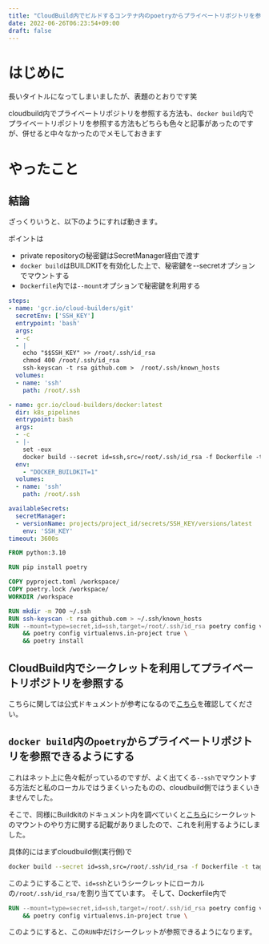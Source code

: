 ```yaml
---
title: "CloudBuild内でビルドするコンテナ内のpoetryからプライベートリポジトリを参照する方法"
date: 2022-06-26T06:23:54+09:00
draft: false
---
```

# はじめに
長いタイトルになってしまいましたが、表題のとおりです笑

cloudbuild内でプライベートリポジトリを参照する方法も、`docker build`内でプライベートリポジトリを参照する方法もどちらも色々と記事があったのですが、併せると中々なかったのでメモしておきます

# やったこと
## 結論

ざっくりいうと、以下のようにすれば動きます。

ポイントは
- private repositoryの秘密鍵はSecretManager経由で渡す
- `docker build`はBUILDKITを有効化した上で、秘密鍵を--secretオプションでマウントする
- `Dockerfile`内では`--mount`オプションで秘密鍵を利用する


```yaml
steps:
- name: 'gcr.io/cloud-builders/git'
  secretEnv: ['SSH_KEY']
  entrypoint: 'bash'
  args:
  - -c
  - |
    echo "$$SSH_KEY" >> /root/.ssh/id_rsa
    chmod 400 /root/.ssh/id_rsa
    ssh-keyscan -t rsa github.com >  /root/.ssh/known_hosts
  volumes:
  - name: 'ssh'
    path: /root/.ssh

- name: gcr.io/cloud-builders/docker:latest
  dir: k8s_pipelines
  entrypoint: bash
  args:
  - -c
  - |-
    set -eux
    docker build --secret id=ssh,src=/root/.ssh/id_rsa -f Dockerfile -t tag-name:latest .
  env:
    - "DOCKER_BUILDKIT=1"
  volumes:
  - name: 'ssh'
    path: /root/.ssh

availableSecrets:
  secretManager:
  - versionName: projects/project_id/secrets/SSH_KEY/versions/latest
    env: 'SSH_KEY'
timeout: 3600s
```

```Dockerfile
FROM python:3.10

RUN pip install poetry

COPY pyproject.toml /workspace/
COPY poetry.lock /workspace/
WORKDIR /workspace

RUN mkdir -m 700 ~/.ssh
RUN ssh-keyscan -t rsa github.com > ~/.ssh/known_hosts
RUN --mount=type=secret,id=ssh,target=/root/.ssh/id_rsa poetry config virtualenvs.create true \
    && poetry config virtualenvs.in-project true \
    && poetry install
```

## CloudBuild内でシークレットを利用してプライベートリポジトリを参照する

こちらに関しては公式ドキュメントが参考になるので[こちら](https://cloud.google.com/build/docs/access-github-from-build)を確認してください。

## `docker build`内の`poetry`からプライベートリポジトリを参照できるようにする

これはネット上に色々転がっているのですが、よく出てくる`--ssh`でマウントする方法だと私のローカルではうまくいったものの、cloudbuild側ではうまくいきませんでした。

そこで、同様にBuildkitのドキュメント内を調べていくと[こちら](https://docs.docker.jp/develop/develop-images/build_enhancements.html#new-docker-build-secret-information)にシークレットのマウントのやり方に関する記載がありましたので、これを利用するようにしました。

具体的にはまずcloudbuild側(実行側)で

```bash
docker build --secret id=ssh,src=/root/.ssh/id_rsa -f Dockerfile -t tag-name:latest .
```

このようにすることで、`id=ssh`というシークレットにローカルの`/root/.ssh/id_rsa/`を割り当てています。
そして、Dockerfile内で

```Dockerfile
RUN --mount=type=secret,id=ssh,target=/root/.ssh/id_rsa poetry config virtualenvs.create true \
    && poetry config virtualenvs.in-project true \
```

このようにすると、この`RUN`中だけシークレットが参照できるようになります。